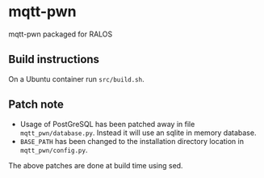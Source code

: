 # mqtt-pwn
mqtt-pwn packaged for RALOS

## Build instructions

On a Ubuntu container run `src/build.sh`.

## Patch note

- Usage of PostGreSQL has been patched away in file `mqtt_pwn/database.py`. Instead it will use an sqlite in memory database.
- `BASE_PATH` has been changed to the installation directory location in `mqtt_pwn/config.py`.

The above patches are done at build time using sed.